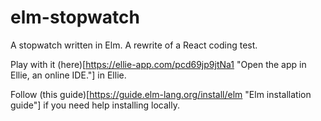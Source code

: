 # elm-stopwatch
A stopwatch written in Elm. A rewrite of a React coding test.

Play with it (here)[https://ellie-app.com/pcd69jp9jtNa1 "Open the app in Ellie, an online IDE."] in Ellie.

Follow (this guide)[https://guide.elm-lang.org/install/elm "Elm installation guide"] if you need help installing locally.
